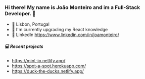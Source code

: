 ### Hi there! My name is João Monteiro and im a Full-Stack Developer. 👋

- 📍 Lisbon, Portugal
- 🌱 I'm currently upgrading my React knowledge
- 🤝 LinkedIn https://www.linkedin.com/in/joamonteiro/ 

##### 💻 Recent projects
- https://mint-io.netlify.app/
- https://spot-a-spot.herokuapp.com/
- https://duck-the-ducks.netlify.app/

<!--
**joamonteiro/joamonteiro** is a ✨ _special_ ✨ repository because its `README.md` (this file) appears on your GitHub profile.

Here are some ideas to get you started:

- 
-->
